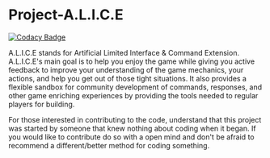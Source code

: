 # Project-A.L.I.C.E
[![Codacy Badge](https://api.codacy.com/project/badge/Grade/6728e5bbc80747369c545dd0cc671e9e)](https://www.codacy.com?utm_source=github.com&amp;utm_medium=referral&amp;utm_content=ShadowDoctorK/Project-A.L.I.C.E&amp;utm_campaign=Badge_Grade)

A.L.I.C.E stands for Artificial Limited Interface & Command Extension. A.L.I.C.E's main goal is to help you enjoy the game while giving you active feedback to improve your understanding of the game mechanics, your actions, and help you get out of those tight situations. It also provides a flexible sandbox for community development of commands, responses, and other game enriching experiences by providing the tools needed to regular players for building.

For those interested in contributing to the code, understand that this project was started by someone that knew nothing about coding when it began. If you would like to contribute do so with a open mind and don't be afraid to recommend a different/better method for coding something.
